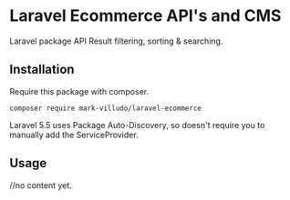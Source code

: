 # Laravel Ecommerce API's and CMS
Laravel package API Result filtering, sorting &amp; searching.

## Installation

Require this package with composer.

```shell
composer require mark-villudo/laravel-ecommerce
```

Laravel 5.5 uses Package Auto-Discovery, so doesn't require you to manually add the ServiceProvider.

## Usage
//no content yet.

